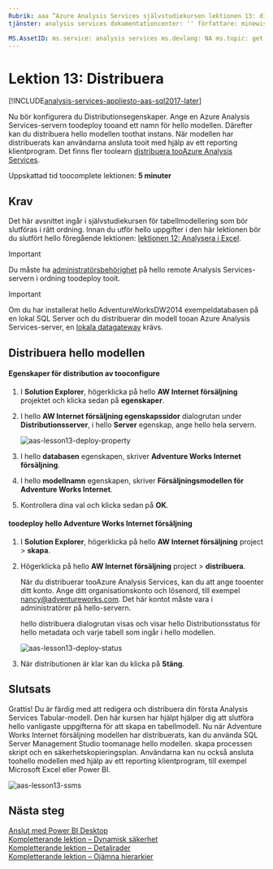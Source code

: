 ```yaml
---
Rubrik: aaa ”Azure Analysis Services självstudiekursen lektionen 13: distribuera | Microsoft Docs ”beskrivning: Beskriver hur toodeploy hello kursen projektet tooAzure Analysis Services.
tjänster: analysis services dokumentationcenter: '' författare: minewiskan manager: erikre editor: '' taggar: ''

MS.AssetID: ms.service: analysis services ms.devlang: NA ms.topic: get-started-article ms.tgt_pltfrm: NA ms.workload: na ms.date: 07/17/2017 ms.author: owend
---
```

# <a name="lesson-13-deploy"></a>Lektion 13: Distribuera

[!INCLUDE[analysis-services-appliesto-aas-sql2017-later](../../../includes/analysis-services-appliesto-aas-sql2017-later.md)]

Nu bör konfigurera du Distributionsegenskaper. Ange en Azure Analysis Services-servern toodeploy tooand ett namn för hello modellen. Därefter kan du distribuera hello modellen toothat instans. När modellen har distribuerats kan användarna ansluta tooit med hjälp av ett reporting klientprogram. Det finns fler toolearn [distribuera tooAzure Analysis Services](https://docs.microsoft.com/azure/analysis-services/analysis-services-deploy).  
  
Uppskattad tid toocomplete lektionen: **5 minuter**  
  
## <a name="prerequisites"></a>Krav  
Det här avsnittet ingår i självstudiekursen för tabellmodellering som bör slutföras i rätt ordning. Innan du utför hello uppgifter i den här lektionen bör du slutfört hello föregående lektionen: [lektionen 12: Analysera i Excel](../tutorials/aas-lesson-12-analyze-in-excel.md).  

> [!IMPORTANT]  
> Du måste ha [administratörsbehörighet](../analysis-services-server-admins.md) på hello remote Analysis Services-servern i ordning toodeploy tooit.  

> [!IMPORTANT]  
> Om du har installerat hello AdventureWorksDW2014 exempeldatabasen på en lokal SQL Server och du distribuerar din modell tooan Azure Analysis Services-server, en [lokala datagateway](../analysis-services-gateway.md) krävs.
  
## <a name="deploy-hello-model"></a>Distribuera hello modellen  
  
#### <a name="tooconfigure-deployment-properties"></a>Egenskaper för distribution av tooconfigure  

  
1.  I **Solution Explorer**, högerklicka på hello **AW Internet försäljning** projektet och klicka sedan på **egenskaper**.  
  
2.  I hello **AW Internet försäljning egenskapssidor** dialogrutan under **Distributionsserver**, i hello **Server** egenskap, ange hello hela servern.  

    ![aas-lesson13-deploy-property](../tutorials/media/aas-lesson13-deploy-property.png)
  
3.  I hello **databasen** egenskapen, skriver **Adventure Works Internet försäljning**.  
  
4.  I hello **modellnamn** egenskapen, skriver **Försäljningsmodellen för Adventure Works Internet**.  
  
5.  Kontrollera dina val och klicka sedan på **OK**.  
  
#### <a name="toodeploy-hello-adventure-works-internet-sales"></a>toodeploy hello Adventure Works Internet försäljning
  
1.  I **Solution Explorer**, högerklicka på hello **AW Internet försäljning** project > **skapa**.  

2.  Högerklicka på hello **AW Internet försäljning** project > **distribuera**.

    När du distribuerar tooAzure Analysis Services, kan du att ange tooenter ditt konto. Ange ditt organisationskonto och lösenord, till exempel nancy@adventureworks.com. Det här kontot måste vara i administratörer på hello-servern.
  
    hello distribuera dialogrutan visas och visar hello Distributionsstatus för hello metadata och varje tabell som ingår i hello modellen.  
    
    ![aas-lesson13-deploy-status](../tutorials/media/aas-lesson13-deploy-status.png)
  
3. När distributionen är klar kan du klicka på **Stäng**.  
  
## <a name="conclusion"></a>Slutsats  
Grattis! Du är färdig med att redigera och distribuera din första Analysis Services Tabular-modell. Den här kursen har hjälpt hjälper dig att slutföra hello vanligaste uppgifterna för att skapa en tabellmodell. Nu när Adventure Works Internet försäljning modellen har distribuerats, kan du använda SQL Server Management Studio toomanage hello modellen. skapa processen skript och en säkerhetskopieringsplan. Användarna kan nu också ansluta toohello modellen med hjälp av ett reporting klientprogram, till exempel Microsoft Excel eller Power BI.  

![aas-lesson13-ssms](../tutorials/media/aas-lesson13-ssms.png)
  
  
  
## <a name="whats-next"></a>Nästa steg
[Anslut med Power BI Desktop](../analysis-services-connect-pbi.md)   
[Kompletterande lektion – Dynamisk säkerhet](../tutorials/aas-supplemental-lesson-dynamic-security.md)   
[Kompletterande lektion – Detaljrader](../tutorials/aas-supplemental-lesson-detail-rows.md)   
[Kompletterande lektion – Ojämna hierarkier](../tutorials/aas-supplemental-lesson-ragged-hierarchies.md)   
